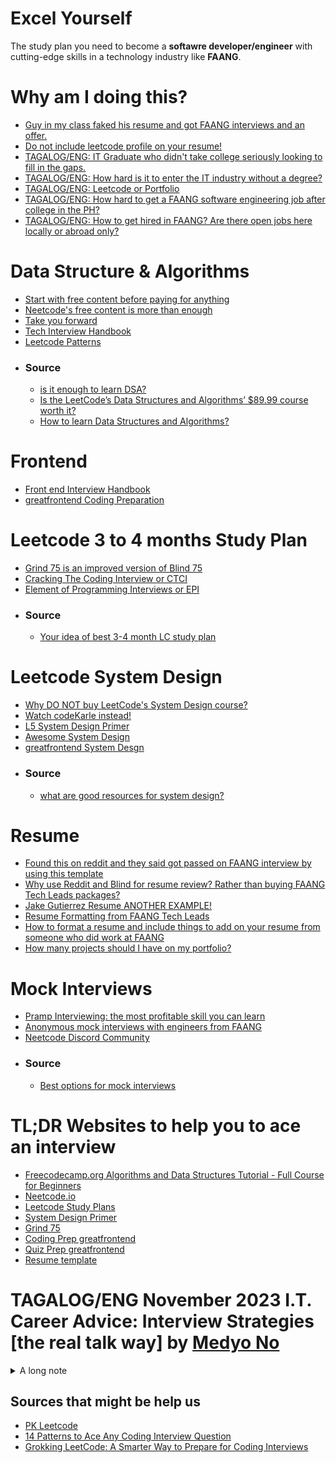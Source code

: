 # Excel Yourself
The study plan you need to become a **softawre developer/engineer** with cutting-edge skills in a technology industry like **FAANG**.

# Why am I doing this?
- [Guy in my class faked his resume and got FAANG interviews and an offer.](https://www.reddit.com/r/csMajors/comments/s9628x/guy_in_my_class_faked_his_resume_and_got_faang/)
- [Do not include leetcode profile on your resume!](https://www.reddit.com/r/leetcode/comments/yv7toz/should_i_include_my_leetcode_profile_in_my_resume/)
- [TAGALOG/ENG: IT Graduate who didn't take college seriously looking to fill in the gaps.](https://www.reddit.com/r/phcareers/comments/y82o84/it_graduate_who_didnt_take_college_seriously/)
- [TAGALOG/ENG: How hard is it to enter the IT industry without a degree?](https://www.reddit.com/r/phcareers/comments/jmka8j/how_hard_is_it_to_enter_the_it_industry_without_a/)
- [TAGALOG/ENG: Leetcode or Portfolio](https://www.reddit.com/r/PinoyProgrammer/comments/18ln2yw/leetcode_or_portfolio/)
- [TAGALOG/ENG: How hard to get a FAANG software engineering job after college in the PH?](https://www.reddit.com/r/PinoyProgrammer/comments/14u3g6g/how_hard_to_get_a_faang_software_engineering_job/)
- [TAGALOG/ENG: How to get hired in FAANG? Are there open jobs here locally or abroad only?](https://www.reddit.com/r/PinoyProgrammer/comments/yut8c0/how_to_get_hired_in_faang_are_there_open_jobs/)

# Data Structure & Algorithms
- [Start with free content before paying for anything](https://www.youtube.com/watch?v=8hly31xKli0)
- [Neetcode's free content is more than enough](https://neetcode.io/courses)
- [Take you forward](https://takeuforward.org/strivers-a2z-dsa-course/strivers-a2z-dsa-course-sheet-2/)
- [Tech Interview Handbook](https://www.techinterviewhandbook.org/)
- [Leetcode Patterns](https://seanprashad.com/leetcode-patterns/)
- ### Source
  - [is it enough to learn DSA?](https://www.reddit.com/r/leetcode/comments/11gr4uq/has_anyone_bought_the_leetcode_data_structures/)
  - [Is the LeetCode’s Data Structures and Algorithms’ $89.99 course worth it?](https://www.reddit.com/r/learnprogramming/comments/16vcdoo/is_the_leetcodes_data_structures_and_algorithms/)
  - [How to learn Data Structures and Algorithms?](https://www.reddit.com/r/leetcode/comments/q96h8k/how_to_learn_data_structures_and_algorithms/)

# Frontend
- [Front end Interview Handbook](https://www.frontendinterviewhandbook.com/)
- [greatfrontend Coding Preparation](https://www.greatfrontend.com/prepare/coding)

# Leetcode 3 to 4 months Study Plan
- [Grind 75 is an improved version of Blind 75](https://www.techinterviewhandbook.org/grind75)
- [Cracking The Coding Interview or CTCI](https://github.com/Avinash987/Coding/blob/master/Cracking-the-Coding-Interview-6th-Edition-189-Programming-Questions-and-Solutions.pdf)
- [Element of Programming Interviews or EPI](https://github.com/qqqil/ebooks/blob/master/algorithms/Elements%20of%20Programming%20Interviews.pdf)
- ### Source
  - [Your idea of best 3-4 month LC study plan](https://www.reddit.com/r/leetcode/comments/zk2hgo/your_idea_of_best_34_month_lc_study_plan/)

# Leetcode System Design
- [Why DO NOT buy LeetCode's System Design course?](https://www.reddit.com/r/leetcode/comments/yq93y2/do_not_buy_leetcodes_system_design_course/)
- [Watch codeKarle instead!](https://www.youtube.com/@codeKarle/videos)
- [L5 System Design Primer](https://github.com/donnemartin/system-design-primer)
- [Awesome System Design](https://github.com/madd86/awesome-system-design)
- [greatfrontend System Desgn](https://www.greatfrontend.com/prepare/system-design)
- ### Source
  - [what are good resources for system design?](https://www.reddit.com/r/leetcode/comments/uc3zex/what_are_good_resources_for_system_design/) 

# Resume
- [Found this on reddit and they said got passed on FAANG interview by using this template](https://www.overleaf.com/project/627224a4c2dc8e6361a77250)
- [Why use Reddit and Blind for resume review? Rather than buying FAANG Tech Leads packages?](https://www.teamblind.com/post/Anyone-use-FAANG-Tech-Leads-for-resume-review-O556x86R)
- [Jake Gutierrez Resume ANOTHER EXAMPLE!](https://github.com/jakegut/resume)
- [Resume Formatting from FAANG Tech Leads](https://www.faangtechleads.com/resume/checklist)
- [How to format a resume and include things to add on your resume from someone who did work at FAANG](https://www.reddit.com/r/cscareerquestions/comments/mybng0/i_landed_a_73k_sde_job_while_still_in_undergrad/)
- [How many projects should I have on my portfolio?](https://forum.freecodecamp.org/t/how-many-projects-should-i-have-on-my-portfolio/506361?fbclid=IwAR248kIngdMPp26ja-2fBUHSdUdmOZU4oxZaQvl8e2M2RRVuyI8A6ma86WI)

# Mock Interviews
- [Pramp Interviewing: the most profitable skill you can learn](https://www.pramp.com)
- [Anonymous mock interviews with engineers from FAANG](https://interviewing.io/)
- [Neetcode Discord Community](https://discord.com/invite/ddjKRXPqtk)
- ### Source
  - [Best options for mock interviews](https://www.reddit.com/r/leetcode/comments/wsgsxx/best_options_for_mock_interviews/) 

# TL;DR Websites to help you to ace an interview
- [Freecodecamp.org Algorithms and Data Structures Tutorial - Full Course for Beginners](https://youtu.be/8hly31xKli0)
- [Neetcode.io](https://neetcode.io/courses)
- [Leetcode Study Plans](https://leetcode.com/studyplan/)
- [System Design Primer](https://github.com/donnemartin/system-design-primer)
- [Grind 75](https://www.techinterviewhandbook.org/grind75)
- [Coding Prep greatfrontend](https://www.greatfrontend.com/prepare/coding)
- [Quiz Prep greatfrontend](https://www.greatfrontend.com/prepare/quiz)
- [Resume template](https://www.overleaf.com/project/627224a4c2dc8e6361a77250)

# TAGALOG/ENG November 2023 I.T. Career Advice: Interview Strategies [the real talk way] by [Medyo No](https://www.facebook.com/MedyoSocial/)
<details><summary>A long note</summary>
<p>Almost all of you won’t be able to name an I.T. engineer who only worked for one company throughout his career because every successful I.T. engineer would have worked for multiple companies before being successful. To be able to work for multiple employers you have to be capable of landing a job and to be able to land a job you have to surpass the interview process. That’s how important interviews are. In our industry it’s not all about skills and tech at hindi lang isang interview ang dadaanan mo sa career mo.</p>
  
<p>With that said, here is my November I.T. Career Advice: Interview Strategies [the real talk way]</p>
  
<p><ins>Tip # 1:</ins> If you don’t know how to prepare for a job interview read the job description of the role you are applying. If you don’t have it then search the job portals for that role, read through 20 postings, and then understand the common denominators of that role (skills required, day to day responsibilities, and technologies used). Focus your preparation on those three.</p>
<p><ins>Tip # 2:</ins> If you have a meeting invite for your interview (ask if you don’t) pull the names of the people on the invite and Google them. See if they have a LinkedIn profile or if you can find them on-line. Research their past roles and job history. Knowing who will be on the call will tell you how the interview will go. Obviously kung meron mga engineers sa call then expect the interview to have technical questions, kung HR or recruiter then it will be more about your background, career, and compatibility to the company. Kung upper I.T. management or final interview sa boss ng magiging boss mo then be ready to sell your personality and communication skills. Kung si hiring manager heavy ang technical background at newbie manager pa lang then be ready na tapunan ka rin nya ng technical questions, pero kung nasa management na sya for a very long time then you may be able to B.S. your way about your technical skills. Meron din ibang diskarte kung maliit or malaki ang company at kung anong industry sya, although medyo advanced tips na yun for me to share here.</p>
<p><ins>Tip # 3:</ins> Don’t be shy to ask your recruiter or HR about the person or people conducting your interview. Recruiters will gladly give you some tips. Ask questions like “How does this person/people conduct their interviews?”, “Have there been candidates before me that completed the same interview and how did those go?”, “What are the typical questions being asked?”, etc. Kung magaling recruiter mo he/she should be able to answer all those questions.</p>
<p><ins>Tip # 4:</ins> For technologies you are not familiar with get a good understanding of what they are 2-3 hours before the interview. Find out about version numbers, get a good look and feel of the product’s interface, common problems with it, competing products, etc. It’s much better to sell yourself na you have a good working knowledge about the technology despite the lack of hands-on experience than to simply say you don’t know what it is. Else, kung hindi mo talaga alam don’t be scared to say na hindi mo alam. Mas ok yun kesa magpanggap ka na alam mo dahil ang mangyayari lang is paligoy-ligoy ka sa sagot mo and interviewers will definitely see through that.</p>
<p><ins>Tip # 5:</ins> I have a 49-inch widescreen monitor that I use solely for interviews. On that screen are all of my notes for the interview including answers to the most common interview questions I have gathered for the role I am targeting. My camera is pointed to my face but in an angle and not directly to my eyes. Sa simula pa lang ng interview I stare at my notes na agad and don’t look at the camera directly. This gives the interviewers the impression that I am looking at them through my screen but in reality I am looking at my notes and am only glancing on them. This way pag may tinanong sakin na hindi ko completely alam and I have to refer to my notes hindi halata na may binabasa ako.</p>
<p><ins>Tip # 6:</ins> Have a template of perfectly crafted answers to the most common personality questions or questions that you know may be asked because they are red flags on your resume, like “Why did you leave your last job” or “Explain the gap on your resume”. Know how to respond to questions like “Where do you want to be or where do you see yourself 5 years from now” or “Tell me a time when you had to deal with a huge problem and how you managed to resolve it”.</p>
<p>I hop a lot and sometimes I get asked why I hop a lot. Companies ask that kasi ayaw nila na papasok ako tapos aalis din naman ako in a short period of time. Ang sagot ko lagi dun is “I wanted to learn a lot and I wanted to work at different environments and industries. That helped me tremendously in my career and brought to me to where I am now. However, I just started my own family recently and am a father now. Priorities have changed so I am now looking for a stable company that I can grow with for a long period of time, and I feel this company meets that requirement” – kahit hindi naman totoo na nag ka anak ako at alam ko na lilipat ulit ako after two years or less.</p>
<p><ins>Tip # 7:</ins> Go through plenty of rejections. I’ve learned to master the strategy on how to talk to recruiters and HR, hiring managers, engineers, and what to say and not to say on technical interviews, final interviews, personality interviews, initial screening, etc. because I always put myself through interviews. Yung notes ko na sinabi ko sa Tip # 5 were notes collected from decades’ worth of interviews. By going through it over and over again you will naturally be able to predict how an interview will go and can easily prepare for it, even to a point na kaya mo na i-set ang tone and direction ng interview kahit ikaw yung applicant.</p>
<p>There is no step by step process to successfully pass an interview. Interviews are mastered through confidence, confidence is achieved through experience, and experience is collected through tons and tons of rejections. Experience countless number of rejections para mas maintindihan mo yung job hiring process at para ma build mo ang confidence mo.</p>
<p><ins>Tip # 8:</ins> Kahit hindi ka naghahanap ng work just go out there and test the market. Get a feel how marketable you are or how hard it is for you to land a job para may idea ka in case mawalan ka ng work. Test the market para malaman mo kung underpaid ka ba sa skills na meron ka or overpaid ka. Di mo naman kailangan lumipat if you don’t want to e. At the end of the day it is always better to be rejecting job offers than to be rejected for a role. Kung stress ka na sa work mo or feeling mo toxic sya, kahit di ka pa naman nagplaplano mag quit maghanap ka na ng work para malaman mo kung may karapatan ka ba mag quit dahil kayang-kaya mo kumuha ng kapalit o kung dapat ka muna kumuha ng kapalit bago ka mag quit. The side effect to embracing endless job search is gagaling ka na rin sa interviews naturally.</p>
<p>If you don’t want to leave your comfort zone at ok ka lang sa company mo then hanap ka ng mga work na 50K more sa kinikita mo at mas senior sa role na meron ka. Apply ka ng apply at pag daanan mo ang mga application and interview process. Ang goal mo lang naman is to gain experience sa mga interviews e so kung di mo man makuha mga roles na yun then ok lang, pero kung biglang ginulat mo sarili mo dahil nakalusot ka, well, then meron kang napakagandang problema.</p>
<p><ins>Tip # 9:</ins> Going through countless interviews taught me that it’s not about my qualifications but about selling myself sa mga nag-iinterview sakin. Maraming beses na ko nakalusot sa mga interviews not because I am qualified for the role but because I was able to sell myself to the hiring manager. If you can get to that point sa career mo na kaya mo na benta sarili mo successfully then you will never have to worry about job security ever again nor will you ever have to worry about a low salary.</p>
<p><ins>Tip # 10:</ins> Never ever deny yourself of an opportunity to go through the job hiring process. When recruiters reach out to you or may nag refer sayo kahit hindi ka naman naghahanap entertain them and go through the hiring process. Maraming beses ko na na-ecounter na nasa interview ako for one role tapos inofferan ako ng ibang role with a much bigger pay than the one I am targeting dahil nakausap nila ako at nalaman nila skill sets ko. There were times din na alam ko na hindi ko naman kukunin yung work pero pinatulan ko pa rin para lang ma experience yung interview process tapos in the end I ended up getting the job anyway kasi sobrang ganda nung final offer versus sa initial understanding ko about the work and salary. These are unexpected opportunities na di ko naman malalaman kung tinanggihan ko na agad sa inquiry pa lang.</p>
<p>I am both an employee and employer. Once in a while I go to the job boards and look for talent to work for me. I look for experienced engineers who I feel are underpaid and I give them an opportunity to move up sa career at buhay nila. Lagi ako nakaka encounter ng mga engineers who flat out decline a role without even asking for more information. One of the responses I always get is “I am currently employed”. If only they knew that the salary they would get from me is at least double of what they are currently making and that what I have to offer will allow them to experience different roles and exposure sa ibat-ibang fields sa I.T., get to touch countless of technologies, and work at different industries. Don’t be that kind of engineer – pag may tumawag sayo or may nag refer sayo for a role kahit hindi ka interested pag daanan mo yung process – because again, in our industry it’s not all about skills and tech lang.</p>
<b>Reference</b>
<p>No, M. (2023, November 9). November I.T. Career Advice: Interview Strategies [the real talk way]. Retrieved from https://www.facebook.com/groups/itphil/posts/1334770923853726/</p>
</details>

## Sources that might be help us
- [PK Leetcode](https://www.piratekingdom.com/leetcode/study-guide)
- [14 Patterns to Ace Any Coding Interview Question](https://hackernoon.com/14-patterns-to-ace-any-coding-interview-question-c5bb3357f6ed)
- [Grokking LeetCode: A Smarter Way to Prepare for Coding Interviews](https://interviewnoodle.com/grokking-leetcode-a-smarter-way-to-prepare-for-coding-interviews-e86d5c9fe4e1)
